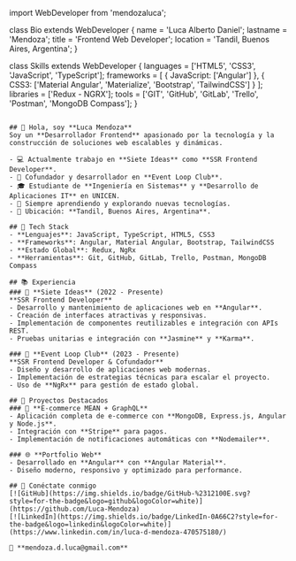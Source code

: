 import WebDeveloper from 'mendozaluca';

class Bio extends WebDeveloper {
  name     = 'Luca Alberto Daniel';
  lastname = 'Mendoza';
  title    = 'Frontend Web Developer';
  location = 'Tandil, Buenos Aires, Argentina';
}

class Skills extends WebDeveloper {
  languages  = ['HTML5', 'CSS3', 'JavaScript', 'TypeScript'];
  frameworks = [
    { JavaScript: ['Angular'] },
    { CSS3: ['Material Angular', 'Materialize', 'Bootstrap', 'TailwindCSS'] }
  ];
  libraries  = ['Redux - NGRX'];
  tools      = ['GIT', 'GitHub', 'GitLab', 'Trello', 'Postman', 'MongoDB Compass'];
}
```

## 👋 Hola, soy **Luca Mendoza**
Soy un **Desarrollador Frontend** apasionado por la tecnología y la construcción de soluciones web escalables y dinámicas. 

- 💻 Actualmente trabajo en **Siete Ideas** como **SSR Frontend Developer**.
- 🚀 Cofundador y desarrollador en **Event Loop Club**.
- 🎓 Estudiante de **Ingeniería en Sistemas** y **Desarrollo de Aplicaciones IT** en UNICEN.
- 🌱 Siempre aprendiendo y explorando nuevas tecnologías.
- 📌 Ubicación: **Tandil, Buenos Aires, Argentina**.

## 🔧 Tech Stack
- **Lenguajes**: JavaScript, TypeScript, HTML5, CSS3
- **Frameworks**: Angular, Material Angular, Bootstrap, TailwindCSS
- **Estado Global**: Redux, NgRx
- **Herramientas**: Git, GitHub, GitLab, Trello, Postman, MongoDB Compass

## 📚 Experiencia
### 🚀 **Siete Ideas** (2022 - Presente)
**SSR Frontend Developer**
- Desarrollo y mantenimiento de aplicaciones web en **Angular**.
- Creación de interfaces atractivas y responsivas.
- Implementación de componentes reutilizables e integración con APIs REST.
- Pruebas unitarias e integración con **Jasmine** y **Karma**.

### 🌟 **Event Loop Club** (2023 - Presente)
**SSR Frontend Developer & Cofundador**
- Diseño y desarrollo de aplicaciones web modernas.
- Implementación de estrategias técnicas para escalar el proyecto.
- Uso de **NgRx** para gestión de estado global.

## 📂 Proyectos Destacados
### 🛒 **E-commerce MEAN + GraphQL**
- Aplicación completa de e-commerce con **MongoDB, Express.js, Angular y Node.js**.
- Integración con **Stripe** para pagos.
- Implementación de notificaciones automáticas con **Nodemailer**.

### 🌐 **Portfolio Web**
- Desarrollado en **Angular** con **Angular Material**.
- Diseño moderno, responsivo y optimizado para performance.

## 📲 Conéctate conmigo
[![GitHub](https://img.shields.io/badge/GitHub-%2312100E.svg?style=for-the-badge&logo=github&logoColor=white)](https://github.com/Luca-Mendoza)
[![LinkedIn](https://img.shields.io/badge/LinkedIn-0A66C2?style=for-the-badge&logo=linkedin&logoColor=white)](https://www.linkedin.com/in/luca-d-mendoza-470575180/)

📩 **mendoza.d.luca@gmail.com**
